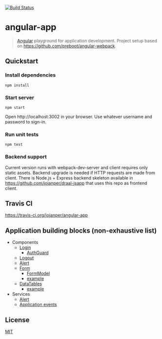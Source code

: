 [![Build Status](https://travis-ci.org/jojanper/ng2-app.svg?branch=master)](https://travis-ci.org/jojanper/ng2-app)

# angular-app

> [Angular](https://angular.io/) playground for application development. Project setup based on https://github.com/preboot/angular-webpack.

## Quickstart

### Install dependencies
```
npm install
```

### Start server
```
npm start
```
Open http://localhost:3002 in your browser. Use whatever username and password to sign-in.

### Run unit tests
```
npm test
```

### Backend support
Current version runs with webpack-dev-server and client requires only static assets. Backend upgrade is needed if HTTP requests are made from client.
There is Node.js + Express backend skeleton available in https://github.com/jojanper/draal-jsapp that uses this repo as frontend client.


## Travis CI
https://travis-ci.org/jojanper/angular-app


## Application building blocks (non-exhaustive list)

- Components
    - [Login](https://github.com/jojanper/angular-app/blob/master/src/app/auth/login/login.component.ts)
      + [AuthGuard](https://github.com/jojanper/angular-app/blob/master/src/app/auth/auth.guard.ts)
    - [Logout](https://github.com/jojanper/angular-app/blob/master/src/app/auth/login/logout.component.ts)
    - [Alert](https://github.com/jojanper/angular-app/blob/master/src/app/widgets/alert/alert.component.ts)
    - [Form](https://github.com/jojanper/angular-app/blob/master/src/app/widgets/form/form.component.ts)
      + [FormModel](https://github.com/jojanper/angular-app/blob/master/src/app/widgets/form/form.model.ts)
      + [example](https://github.com/jojanper/angular-app/blob/master/src/app/pages/form/demo-form.component.ts)
    - [DataTables](https://github.com/jojanper/angular-app/blob/master/src/app/widgets/datatables/datatables.component.ts)
      + [example](https://github.com/jojanper/angular-app/blob/master/src/app/pages/demo/demo.component.ts)
- Services
    - [Alert](https://github.com/jojanper/angular-app/blob/master/src/app/services/alert/alert.service.ts)
    - [Application events](https://github.com/jojanper/angular-app/blob/master/src/app/services/events/appevent.service.ts)

## License

[MIT](/LICENSE)
